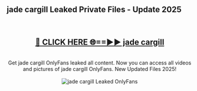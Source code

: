 <h2>jade cargill Leaked Private Files - Update 2025</h2>
<br>
<div align="center">
<h2><a href="https://cliphot.my.id/jade_cargill" rel="nofollow">🔴 CLICK HERE 🌐==►► jade cargill</a></h2>
<br>
Get jade cargill OnlyFans leaked all content. Now you can access all videos and pictures of jade cargill OnlyFans. New Updated Files 2025!
<br>
<br>
<a href="https://cliphot.my.id/jade_cargill" rel="nofollow" data-target="animated-image.originalLink"><img src="https://i.ibb.co.com/WyWwxjT/player-gif2.gif" alt="jade cargill Leaked OnlyFans" style="max-width: 100%; display: inline-block;" data-target="animated-image.originalImage"></a>
</div>
<br>